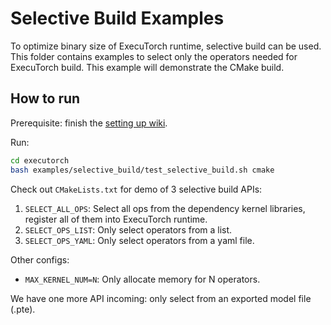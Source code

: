 # Selective Build Examples
To optimize binary size of ExecuTorch runtime, selective build can be used. This folder contains examples to select only the operators needed for ExecuTorch build. This example will demonstrate the CMake build.

## How to run

Prerequisite: finish the [setting up wiki](https://pytorch.org/executorch/stable/getting-started-setup).

Run:

```bash
cd executorch
bash examples/selective_build/test_selective_build.sh cmake
```

Check out `CMakeLists.txt` for demo of 3 selective build APIs:
1. `SELECT_ALL_OPS`: Select all ops from the dependency kernel libraries, register all of them into ExecuTorch runtime.
2. `SELECT_OPS_LIST`: Only select operators from a list.
3. `SELECT_OPS_YAML`: Only select operators from a yaml file.

Other configs:
- `MAX_KERNEL_NUM=N`: Only allocate memory for N operators.

We have one more API incoming: only select from an exported model file (.pte).
